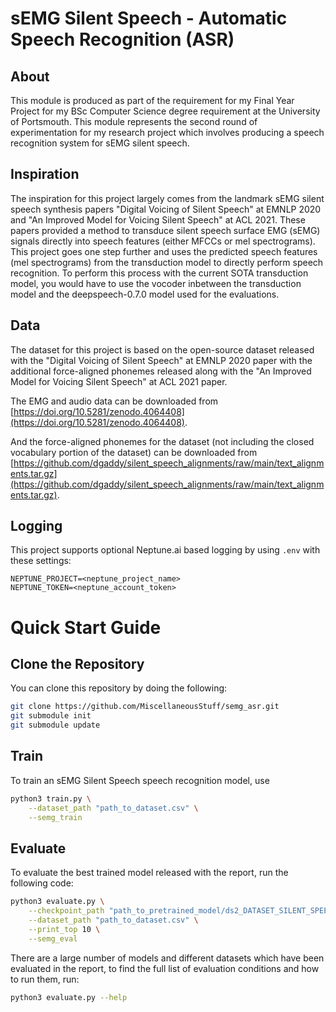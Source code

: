 # sEMG Silent Speech - Automatic Speech Recognition (ASR)

## About

This module is produced as part of the requirement for my Final Year Project for my BSc Computer Science degree requirement at the University of Portsmouth. This module represents
the second round of experimentation for my research project which involves
producing a speech recognition system for sEMG silent speech.

## Inspiration

The inspiration for this project largely comes from the landmark sEMG silent speech
synthesis papers "Digital Voicing of Silent Speech" at EMNLP 2020 and
"An Improved Model for Voicing Silent Speech" at ACL 2021. These papers provided
a method to transduce silent speech surface EMG (sEMG) signals directly
into speech features (either MFCCs or mel spectrograms). This project goes one step
further and uses the predicted speech features (mel spectrograms)
from the transduction model to directly perform speech recognition. To perform
this process with the current SOTA transduction model, you would have to use
the vocoder inbetween the transduction model and the deepspeech-0.7.0 model
used for the evaluations.

## Data

The dataset for this project is based on the open-source dataset released
with the "Digital Voicing of Silent Speech" at EMNLP 2020 paper with
the additional force-aligned phonemes released along with the
"An Improved Model for Voicing Silent Speech" at ACL 2021 paper.

The EMG and audio data can be downloaded from
[https://doi.org/10.5281/zenodo.4064408](https://doi.org/10.5281/zenodo.4064408).

And the force-aligned phonemes for the dataset (not including the closed
vocabulary portion of the dataset) can be downloaded from
[https://github.com/dgaddy/silent_speech_alignments/raw/main/text_alignments.tar.gz](https://github.com/dgaddy/silent_speech_alignments/raw/main/text_alignments.tar.gz).

## Logging

This project supports optional Neptune.ai based logging by using `.env` with
these settings:

```
NEPTUNE_PROJECT=<neptune_project_name>
NEPTUNE_TOKEN=<neptune_account_token>
```

# Quick Start Guide

## Clone the Repository

You can clone this repository by doing the following:

```bash
git clone https://github.com/MiscellaneousStuff/semg_asr.git
git submodule init
git submodule update
```

## Train

To train an sEMG Silent Speech speech recognition model, use

```bash
python3 train.py \
    --dataset_path "path_to_dataset.csv" \
    --semg_train
```

## Evaluate

To evaluate the best trained model released with the report, run the
following code:

```bash
python3 evaluate.py \
    --checkpoint_path "path_to_pretrained_model/ds2_DATASET_SILENT_SPEECH_EPOCHS_10_TEST_LOSS_1.8498832106590273_WER_0.6825681123095443" \
    --dataset_path "path_to_dataset.csv" \
    --print_top 10 \
    --semg_eval
```

There are a large number of models and different datasets which have
been evaluated in the report, to find the full list of evaluation conditions
and how to run them, run:

```bash
python3 evaluate.py --help
```